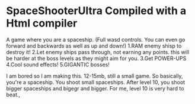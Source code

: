 # SpaceShooterUltra Compiled with a Html compiler
A game where you are a spaceship. (Full wasd controls. You can even go forward and backwards as well as up and down!)
1.RAM enemy shisp to destroy it!
    2.Let enemy ships pass through, not earning any points. this will be harder at the boss levels as they might aim for you.
    3.Get POWER-UPS
    4.Cool sound effects!
    5.GIGANTIC bosses!

I am bored so I am making this. 12-15mb, still a small game. So basically, you're a spaceship. You shoot small spaceships. After level 10, you shoot bigger spaceships and bigegr and bigger. For me, level 10 is very hard to beat.,
